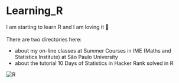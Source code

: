 # Learning_R

I am starting to learn R and I am loving it :blue_heart:<br>
<br>
There are two directories here:<br>
- about my on-line classes at Summer Courses in IME (Maths and Statistics Institute) at São Paulo University<br>
- about the tutorial 10 Days of Statistics in Hacker Rank solved in R<br>

![R](https://icons.iconarchive.com/icons/blackvariant/button-ui-requests-5/1024/RStudio-icon.png)
